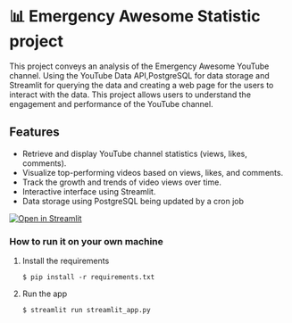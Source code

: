# 📊 Emergency Awesome Statistic project

This project conveys an analysis of the Emergency Awesome YouTube channel. Using the YouTube Data API,PostgreSQL for data storage and Streamlit for querying the data and creating a web page for the users to interact with the data. This project allows users to understand the engagement and performance of the YouTube channel.

## Features

- Retrieve and display YouTube channel statistics (views, likes, comments).
- Visualize top-performing videos based on views, likes, and comments.
- Track the growth and trends of video views over time.
- Interactive interface using Streamlit.
- Data storage using PostgreSQL being updated by a cron job


[![Open in Streamlit](https://static.streamlit.io/badges/streamlit_badge_black_white.svg)](https://data-evaluation-template.streamlit.app/)

### How to run it on your own machine

1. Install the requirements

   ```
   $ pip install -r requirements.txt
   ```

2. Run the app

   ```
   $ streamlit run streamlit_app.py
   ```
